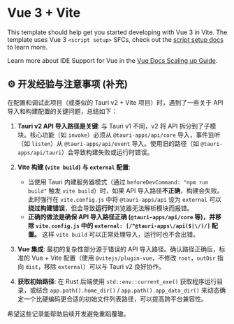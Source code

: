 # Vue 3 + Vite

This template should help get you started developing with Vue 3 in Vite. The template uses Vue 3 `<script setup>` SFCs, check out the [script setup docs](https://v3.vuejs.org/api/sfc-script-setup.html#sfc-script-setup) to learn more.

Learn more about IDE Support for Vue in the [Vue Docs Scaling up Guide](https://vuejs.org/guide/scaling-up/tooling.html#ide-support).

## ⚙️ 开发经验与注意事项 (补充)

在配置和调试此项目（或类似的 Tauri v2 + Vite 项目）时，遇到了一些关于 API 导入和构建配置的关键问题，总结如下：

1.  **Tauri v2 API 导入路径是关键**: 与 Tauri v1 不同，v2 将 API 拆分到了子模块。核心功能（如 `invoke`）必须从 `@tauri-apps/api/core` 导入，事件监听（如 `listen`）从 `@tauri-apps/api/event` 导入。使用旧的路径（如 `@tauri-apps/api/tauri`）会导致构建失败或运行时错误。

2.  **Vite 构建 (`vite build`) 与 `external` 配置**: 
    *   当使用 Tauri 内建服务器模式（通过 `beforeDevCommand: "npm run build"` 触发 `vite build`）时，如果 API 导入路径**不正确**，构建会失败。此时强行在 `vite.config.js` 中将 `@tauri-apps/api` 设为 `external` 可以**绕过构建错误**，但会导致**运行时**浏览器无法解析模块而报错。
    *   **正确的做法是确保 API 导入路径正确 (`@tauri-apps/api/core` 等)，并移除 `vite.config.js` 中的 `external: [/^@tauri-apps\/api($|\/)/]` 配置。** 这样 `vite build` 可以正常处理导入，运行时也不会出错。

3.  **Vue 集成**: 最初的复杂性部分源于错误的 API 导入路径。确认路径正确后，标准的 Vue + Vite 配置（使用 `@vitejs/plugin-vue`，不修改 `root`，`outDir` 指向 `dist`，移除 `external`）可以与 Tauri v2 良好协作。

4.  **获取初始路径**: 在 Rust 后端使用 `std::env::current_exe()` 获取程序运行目录，或结合 `app.path().home_dir()` / `app.path().app_data_dir()` 来动态确定一个比硬编码更合适的初始文件列表路径，可以提高跨平台兼容性。

希望这些记录能帮助后续开发避免重蹈覆辙。
